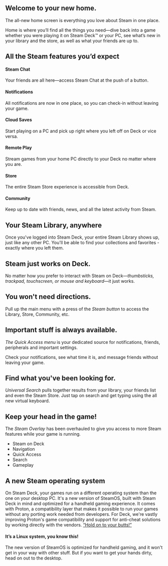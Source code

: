 Welcome to your new home.
----------

The all-new home screen is everything you love about Steam in one place.

Home is where you’ll find all the things you need—dive back into a game whether you were playing it on Steam Deck™ or your PC, see what’s new in your library and the store, as well as what your friends are up to.

All the Steam features you’d expect
----------

#### Steam Chat ####

Your friends are all here—access Steam Chat at the push of a button.

#### Notifications ####

All notifications are now in one place, so you can check-in without leaving your game.

#### Cloud Saves ####

Start playing on a PC and pick up right where you left off on Deck or vice versa.

#### Remote Play ####

Stream games from your home PC directly to your Deck no matter where you are.

#### Store ####

The entire Steam Store experience is accessible from Deck.

#### Community ####

Keep up to date with friends, news, and all the latest activity from Steam.

Your Steam Library, anywhere
----------

Once you've logged into Steam Deck, your entire Steam Library shows up, just like any other PC. You'll be able to find your collections and favorites - exactly where you left them.

Steam just works on Deck.
----------

No matter how you prefer to interact with Steam on Deck—*thumbsticks, trackpad, touchscreen, or mouse and keyboard*—it just works.

You won't need directions.
----------

Pull up the main menu with a press of the *Steam button* to access the Library, Store, Community, etc.

Important stuff is always available.
----------

*The Quick Access menu* is your dedicated source for notifications, friends, peripherals and important settings.

Check your notifications, see what time it is, and message friends without leaving your game.

Find what you've been looking for.
----------

*Universal Search* pulls together results from your library, your friends list and even the Steam Store. Just tap on search and get typing using the all new virtual keyboard.

Keep your head in the game!
----------

The *Steam Overlay* has been overhauled to give you access to more Steam features while your game is running.

* Steam on Deck
* Navigation
* Quick Access
* Search
* Gameplay

A new Steam operating system
----------

On Steam Deck, your games run on a different operating system than the one on your desktop PC. It's a new version of SteamOS, built with Steam Deck in mind and optimized for a handheld gaming experience. It comes with Proton, a compatibility layer that makes it possible to run your games without any porting work needed from developers. For Deck, we're vastly improving Proton's game compatibility and support for anti-cheat solutions by working directly with the vendors. [“Hold on to your butts!”]()

#### It’s a Linux system, you know this! ####

The new version of SteamOS is optimized for handheld gaming, and it won't get in your way with other stuff. But if you want to get your hands dirty, head on out to the desktop.
